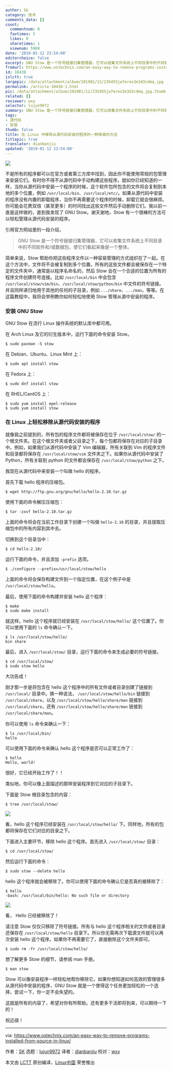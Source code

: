 ```yaml
---
author: Sk
category: 技术
comments_data: []
count:
  commentnum: 0
  favtimes: 5
  likes: 0
  sharetimes: 1
  viewnum: 5960
date: '2019-01-12 23:54:00'
editorchoice: false
excerpt: GNU Stow 是一个符号链接归集管理器，它可以收集文件系统上不同目录中的不同软件和/或数据包，使它们看起来像是一个整体。
fromurl: https://www.ostechnix.com/an-easy-way-to-remove-programs-installed-from-source-in-linux/
id: 10438
islctt: true
largepic: /data/attachment/album/201901/12/235455jw7erex3e3d3cdmq.jpg
permalink: /article-10438-1.html
pic: /data/attachment/album/201901/12/235455jw7erex3e3d3cdmq.jpg.thumb.jpg
related: []
reviewer: wxy
selector: lujun9972
summary: GNU Stow 是一个符号链接归集管理器，它可以收集文件系统上不同目录中的不同软件和/或数据包，使它们看起来像是一个整体。
tags:
- 源代码
- 安装
thumb: false
title: 在 Linux 中移除从源代码安装的程序的一种简单的方法
titlepic: true
translator: dianbanjiu
updated: '2019-01-12 23:54:00'
---
```


![](/data/attachment/album/201901/12/235455jw7erex3e3d3cdmq.jpg)


不是所有的程序都可以在官方或者第三方库中找到，因此你不能使用常规的包管理来安装它们。有时你不得不从源代码中手动构建这些程序。就如你已经知道的一样，当你从源代码中安装一个程序的时候，这个软件包所包含的文件将会复制到本地的多个位置，例如 `/usr/local/bin`、`/usr/local/etc/`。如果从源代码中安装的程序没有内置的卸载程序，当你不再需要这个程序的时候，卸载它就会很麻烦。你可能会花费双倍（甚至更多）的时间找出这些文件然后手动删除它们。我以前一直是这样做的，直到我发现了 GNU Stow。谢天谢地，Stow 有一个很棒的方法可以轻松管理从源代码安装的程序。


引用官方网站里的一段介绍，



> 
> GNU Stow 是一个符号链接归集管理器，它可以收集文件系统上不同目录中的不同软件和/或数据包，使它们看起来像是一个整体。
> 
> 
> 


简单来说，Stow 帮助你把这些程序文件以一种容易管理的方式组织在了一起。在这个方法中，文件将不会被复制到多个位置。所有的这些文件都会被保存在一个特定的文件夹中，通常是以程序名命名的，然后 Stow 会在一个合适的位置为所有的程序文件创建符号连接。比如 `/usr/local/bin` 中会包含 `/usr/local/stow/vim/bin`、`/usr/local/stow/python/bin` 中文件的符号链接。并且同样递归地用于其他的任何的子目录，例如 `.../share`、`.../man`，等等。在这篇教程中，我将会举例教你如何轻松地使用 Stow 管理从源中安装的程序。


### 安装 GNU Stow


GNU Stow 在流行 Linux 操作系统的默认库中都可用。


在 Arch Linux 及它的衍生版本中，运行下面的命令安装 Stow。



```
$ sudo pacman -S stow
```

在 Debian、Ubuntu、Linux Mint 上：



```
$ sudo apt install stow
```

在 Fedora 上：



```
$ sudo dnf install stow
```

在 RHEL/CentOS 上：



```
$ sudo yum install epel-release
$ sudo yum install stow
```

### 在 Linux 上轻松移除从源代码安装的程序


就像我之前提到的，所有包的程序文件都将被保存在位于 `/usr/local/stow/` 的一个根文件夹。在这个根文件夹或者父目录之下，每个包都将保存在对应的子目录中。例如，如果我们从源代码中安装了 Vim 编辑器，所有关联到 Vim 的程序文件和目录都将保存在 `/usr/local/stow/vim` 文件夹之下。如果你从源代码中安装了 Python，所有关联到 python 的文件都会保存在 `/usr/local/stow/python` 之下。


我现在从源代码中来安装一个叫做 hello 的程序。


首先下载 hello 程序的压缩包。



```
$ wget http://ftp.gnu.org/gnu/hello/hello-2.10.tar.gz
```

使用下面的命令解压压缩包：



```
$ tar -zxvf hello-2.10.tar.gz
```

上面的命令将会在当前工作目录下创建一个叫做 `hello-2.10` 的目录，并且提取压缩包中的所有内容到其中去。


切换到这个目录当中：



```
$ cd hello-2.10/
```

运行下面的命令，并且添加 `-prefix` 选项。



```
$ ./configure --prefix=/usr/local/stow/hello
```

上面的命令将会保存构建文件到一个指定位置，在这个例子中是 `/usr/local/stow/hello`。


最后，使用下面的命令构建并安装 hello 这个程序：



```
$ make
$ sudo make install
```

就这样。hello 这个程序就已经安装在 `/usr/local/stow/hello/` 这个位置了。你可以使用下面的 `ls` 命令确认一下。



```
$ ls /usr/local/stow/hello/
bin share
```

最后，进入 `/usr/local/stow/` 目录，运行下面的命令来生成必要的符号链接。



```
$ cd /usr/local/stow/
$ sudo stow hello
```

大功告成！


刚才那一步是将包含在 hello 这个程序中的所有文件或者目录创建了链接到 `/usr/local/` 目录中。换一种说法， `/usr/local/stow/hello/bin` 链接到 `/usr/local/share`，以及 `/usr/local/stow/hello/share/man` 链接到 `/usr/local/share`，还有 `/usr/local/stow/hello/share/man` 链接到 `/usr/local/share/man`。


你可以使用 `ls` 命令来确认一下：



```
$ ls /usr/local/bin/
hello
```

可以使用下面的命令来确认 hello 这个程序是否可以正常工作了：



```
$ hello
Hello, world!
```

很好，它已经开始工作了！！


类似地，你可以像上面描述的那样安装程序到它对应的子目录下。


下面是 Stow 根目录包含的内容：



```
$ tree /usr/local/stow/
```

![](/data/attachment/album/201901/12/235458ag4xg6pbvopfv58g.png)


看，hello 这个程序已经安装在 `/usr/local/stow/hello/` 下。同样地，所有的包都将保存在它们对应的目录之下。


下面进入主要环节，移除 hello 这个程序。首先进入 `/usr/local/stow/` 目录：



```
$ cd /usr/local/stow/
```

然后运行下面的命令：



```
$ sudo stow --delete hello
```

hello 这个程序就会被移除了。你可以使用下面的命令确认它是否真的被移除了：



```
$ hello
-bash: /usr/local/bin/hello: No such file or directory
```

![](/data/attachment/album/201901/12/235459czy34043mrjqzrec.png)


看， Hello 已经被移除了！


请注意 Stow 仅仅只移除了符号链接。所有与 hello 这个程序相关的文件或者目录还保存在 `/usr/local/stow/hello` 目录下。所以你无需再次下载源文件就可以再次安装 hello 这个程序。如果你不再需要它了，直接删除这个文件夹即可。



```
$ sudo rm -fr /usr/local/stow/hello/
```

想了解更多 Stow 的细节，请参阅 man 手册。



```
$ man stow
```

Stow 可以像安装程序一样轻松地帮你移除它。如果你想知道如何高效的管理很多从源代码中安装的程序，GNU Stow 就是一个使得这个任务更加轻松的一个选择，尝试一下，你一定不会失望的。


这就是所有的内容了，希望对你有所帮助。还有更多干活即将到来，可以期待一下的！


祝近祺！




---


via: <https://www.ostechnix.com/an-easy-way-to-remove-programs-installed-from-source-in-linux/>


作者：[SK](https://www.ostechnix.com/author/sk/) 选题：[lujun9972](https://github.com/lujun9972) 译者：[dianbanjiu](https://github.com/dianbanjiu) 校对：[wxy](https://github.com/wxy)


本文由 [LCTT](https://github.com/LCTT/TranslateProject) 原创编译，[Linux中国](https://linux.cn/) 荣誉推出